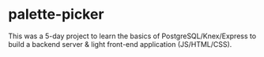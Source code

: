 # palette-picker

This was a 5-day project to learn the basics of PostgreSQL/Knex/Express to build a backend server & light front-end application (JS/HTML/CSS).  
